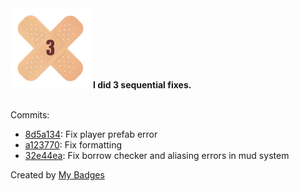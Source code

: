 <img src="https://github.com/my-badges/my-badges/blob/master/badges/fix-commit/fix-3.png?raw=true" alt="I did 3 sequential fixes." title="I did 3 sequential fixes." width="128">
<strong>I did 3 sequential fixes.</strong>
<br><br>

Commits:

- <a href="https://github.com/AaronShah2/SGDA_Game_Jam_Proj/commit/8d5a1344a6ba6151626d71bb46ac7d54c74c2410">8d5a134</a>: Fix player prefab error
- <a href="https://github.com/AaronShah2/SGDA_Game_Jam_Proj/commit/a123770c5a027474a9cc57fe4be336e65d5bc4df">a123770</a>: Fix formatting
- <a href="https://github.com/AaronShah2/SGDA_Game_Jam_Proj/commit/32e44eaa1edf31a5516c4ee02960069d42b76723">32e44ea</a>: Fix borrow checker and aliasing errors in mud system


Created by <a href="https://github.com/my-badges/my-badges">My Badges</a>